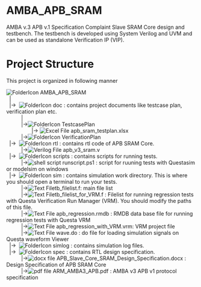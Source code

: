 # AMBA_APB_SRAM
AMBA v.3 APB v.1 Specification Complaint Slave SRAM Core design and testbench. The testbench is developed using System Verilog and UVM and can be used as standalone Verification IP (VIP). 

# Project Structure
This project is organized in following manner


<ui>![FolderIcon](http://icons.iconarchive.com/icons/paomedia/small-n-flat/16/folder-icon.png) AMBA_APB_SRAM  
  &nbsp;&nbsp;|   
  &nbsp;&nbsp;|->&nbsp;&nbsp;![FolderIcon](http://icons.iconarchive.com/icons/paomedia/small-n-flat/16/folder-icon.png) doc : contains project documents like testcase plan, verification plan etc. <br/>
&nbsp;&nbsp;&nbsp;&nbsp;&nbsp;&nbsp;&nbsp;&nbsp;&nbsp;&nbsp;| <br/>
&nbsp;&nbsp;&nbsp;&nbsp;&nbsp;&nbsp;&nbsp;&nbsp;&nbsp;&nbsp;|->![FolderIcon](http://icons.iconarchive.com/icons/paomedia/small-n-flat/16/folder-icon.png) TestcasePlan     
&nbsp;&nbsp;&nbsp;&nbsp;&nbsp;&nbsp;&nbsp;&nbsp;&nbsp;&nbsp;&nbsp;&nbsp;&nbsp;&nbsp;&nbsp;&nbsp;&nbsp;|-> ![Excel File](http://icons.iconarchive.com/icons/carlosjj/microsoft-office-2013/16/Excel-icon.png) apb_sram_testplan.xlsx  
&nbsp;&nbsp;&nbsp;&nbsp;&nbsp;&nbsp;&nbsp;&nbsp;&nbsp;&nbsp;|->![FolderIcon](http://icons.iconarchive.com/icons/paomedia/small-n-flat/16/folder-icon.png) VerificationPlan  
&nbsp;&nbsp;|->&nbsp;&nbsp;![FolderIcon](http://icons.iconarchive.com/icons/paomedia/small-n-flat/16/folder-icon.png) rtl : contains rtl code of APB SRAM Core.  
&nbsp;&nbsp;&nbsp;&nbsp;&nbsp;&nbsp;&nbsp;&nbsp;&nbsp;&nbsp;|->![Verilog File](http://icons.iconarchive.com/icons/untergunter/leaf-mimes/16/text-x-generic-icon.png) apb_v3_sram.v  
&nbsp;&nbsp;|->&nbsp;&nbsp;![FolderIcon](http://icons.iconarchive.com/icons/paomedia/small-n-flat/16/folder-icon.png) scripts : contains scripts for running tests.<br/>
&nbsp;&nbsp;&nbsp;&nbsp;&nbsp;&nbsp;&nbsp;&nbsp;&nbsp;&nbsp;|->![shell script](http://icons.iconarchive.com/icons/guillendesign/variations-2/16/Script-Console-icon.png) runscript.ps1 : script for ruuning tests with Questasim or modelsim on windows <br/>
&nbsp;&nbsp;|->&nbsp;&nbsp;![FolderIcon](http://icons.iconarchive.com/icons/paomedia/small-n-flat/16/folder-icon.png) sim : contains simulation work directory. This is where you should open a terminal to run your tests.<br/>
&nbsp;&nbsp;&nbsp;&nbsp;&nbsp;&nbsp;&nbsp;&nbsp;&nbsp;&nbsp;|->![Text File](http://icons.iconarchive.com/icons/untergunter/leaf-mimes/16/text-x-generic-icon.png)tb_filelist.f: main file list<br/>
&nbsp;&nbsp;&nbsp;&nbsp;&nbsp;&nbsp;&nbsp;&nbsp;&nbsp;&nbsp;|->![Text File](http://icons.iconarchive.com/icons/untergunter/leaf-mimes/16/text-x-generic-icon.png)tb_filelist_for_VRM.f : Filelist for running regression tests with Questa Verification Run Manager (VRM). You should modify the paths of this file. <br/>
&nbsp;&nbsp;&nbsp;&nbsp;&nbsp;&nbsp;&nbsp;&nbsp;&nbsp;&nbsp;|->![Text File](http://icons.iconarchive.com/icons/untergunter/leaf-mimes/16/text-x-generic-icon.png) apb_regression.rmdb : RMDB data base file for running regression tests with Questa VRM <br/>
&nbsp;&nbsp;&nbsp;&nbsp;&nbsp;&nbsp;&nbsp;&nbsp;&nbsp;&nbsp;|->![Text File](http://icons.iconarchive.com/icons/untergunter/leaf-mimes/16/text-x-generic-icon.png) apb_regression_with_VRM.vrm: VRM project file <br/>
&nbsp;&nbsp;&nbsp;&nbsp;&nbsp;&nbsp;&nbsp;&nbsp;&nbsp;&nbsp;|->![Text File](http://icons.iconarchive.com/icons/untergunter/leaf-mimes/16/text-x-generic-icon.png) wave.do : do file for loading simulation signals on Questa waveform Viewer <br/>
&nbsp;&nbsp;|->&nbsp;&nbsp;![FolderIcon](http://icons.iconarchive.com/icons/paomedia/small-n-flat/16/folder-icon.png) simlog : contains simulation log files.<br/>
&nbsp;&nbsp;|->&nbsp;&nbsp;![FolderIcon](http://icons.iconarchive.com/icons/paomedia/small-n-flat/16/folder-icon.png) spec : contains RTL design specification.<br/>
&nbsp;&nbsp;&nbsp;&nbsp;&nbsp;&nbsp;&nbsp;&nbsp;&nbsp;&nbsp;|->![docx file](http://icons.iconarchive.com/icons/dtafalonso/android-lollipop/16/Docs-icon.png) APB_Slave_Core_SRAM_Design_Specification.docx : Design Specification of APB SRAM Core <br/>
&nbsp;&nbsp;&nbsp;&nbsp;&nbsp;&nbsp;&nbsp;&nbsp;&nbsp;&nbsp;|->![pdf file](http://icons.iconarchive.com/icons/treetog/i/16/PDF-icon.png) ARM_AMBA3_APB.pdf : AMBA v3 APB v1 protocol specification <br/>
  
